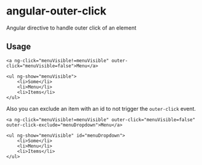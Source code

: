 # angular-outer-click
Angular directive to handle outer click of an element

## Usage

```
<a ng-click="menuVisible!=menuVisible" outer-click="menuVisible=false">Menu</a>

<ul ng-show="menuVisible">
    <li>Some</li>
    <li>Menu</li>
    <li>Items</li>
</ul>
```

Also you can exclude an item with an id to not trigger the `outer-click` event.

```
<a ng-click="menuVisible!=menuVisible" outer-click="menuVisible=false" outer-click-exclude="menuDropdown">Menu</a>

<ul ng-show="menuVisible" id="menuDropdown">
    <li>Some</li>
    <li>Menu</li>
    <li>Items</li>
</ul>
```

